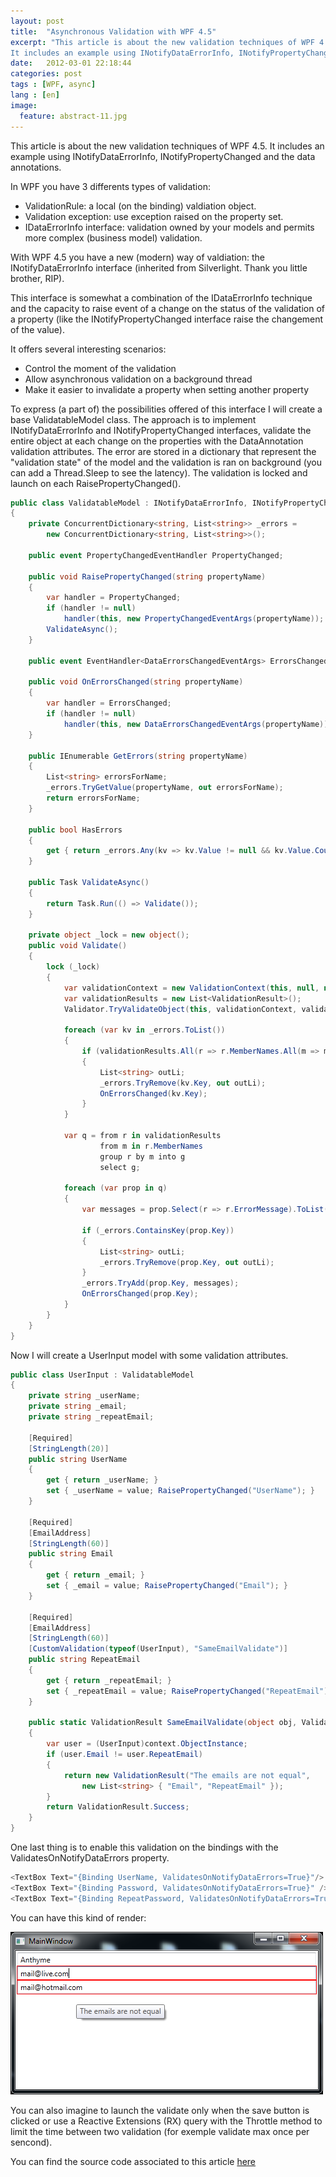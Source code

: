 ```yaml
---
layout: post
title:  "Asynchronous Validation with WPF 4.5"
excerpt: "This article is about the new validation techniques of WPF 4.5.
It includes an example using INotifyDataErrorInfo, INotifyPropertyChanged and the data annotations."
date:   2012-03-01 22:18:44
categories: post
tags : [WPF, async]
lang : [en]
image:
  feature: abstract-11.jpg
---
```


This article is about the new validation techniques of WPF 4.5.
It includes an example using INotifyDataErrorInfo, INotifyPropertyChanged and the data annotations.

<!--more-->

In WPF you have 3 differents types of validation:

- ValidationRule: a local (on the binding) valdiation object.
- Validation exception: use exception raised on the property set.
- IDataErrorInfo interface: validation owned by your models and permits more complex (business model) validation.

With WPF 4.5 you have a new (modern) way of valdiation: the INotifyDataErrorInfo interface (inherited from Silverlight. Thank you little brother, RIP).

This interface is somewhat a combination of the IDataErrorInfo technique and the capacity to raise event of a change on the status of the validation of a property (like the INotifyPropertyChanged interface raise the changement of the value).

It offers several interesting scenarios:

- Control the moment of the validation
- Allow asynchronous validation on a background thread
- Make it easier to invalidate a property when setting another property

To express (a part of) the possibilities offered of this interface I will create a base ValidatableModel class.
The approach is to implement INotifyDataErrorInfo and INotifyPropertyChanged interfaces, validate the entire object at each change on the properties with the DataAnnotation validation attributes.
The error are stored in a dictionary that represent the "validation state" of the model and the validation is ran on background (you can add a Thread.Sleep to see the latency).
The validation is locked and launch on each RaisePropertyChanged().

```csharp
public class ValidatableModel : INotifyDataErrorInfo, INotifyPropertyChanged
{
    private ConcurrentDictionary<string, List<string>> _errors = 
        new ConcurrentDictionary<string, List<string>>();

    public event PropertyChangedEventHandler PropertyChanged;

    public void RaisePropertyChanged(string propertyName)
    {
        var handler = PropertyChanged;
        if (handler != null)
            handler(this, new PropertyChangedEventArgs(propertyName));
        ValidateAsync();
    }

    public event EventHandler<DataErrorsChangedEventArgs> ErrorsChanged;

    public void OnErrorsChanged(string propertyName)
    {
        var handler = ErrorsChanged;
        if (handler != null)
            handler(this, new DataErrorsChangedEventArgs(propertyName));
    }

    public IEnumerable GetErrors(string propertyName)
    {
        List<string> errorsForName;
        _errors.TryGetValue(propertyName, out errorsForName);
        return errorsForName;
    }

    public bool HasErrors
    {
        get { return _errors.Any(kv => kv.Value != null && kv.Value.Count > 0); }
    }

    public Task ValidateAsync()
    {
        return Task.Run(() => Validate());
    }

    private object _lock = new object();
    public void Validate()
    {
        lock (_lock)
        {
            var validationContext = new ValidationContext(this, null, null);
            var validationResults = new List<ValidationResult>();
            Validator.TryValidateObject(this, validationContext, validationResults, true);

            foreach (var kv in _errors.ToList())
            {
                if (validationResults.All(r => r.MemberNames.All(m => m != kv.Key)))
                {
                    List<string> outLi;
                    _errors.TryRemove(kv.Key, out outLi);
                    OnErrorsChanged(kv.Key);
                }
            }

            var q = from r in validationResults
                    from m in r.MemberNames
                    group r by m into g
                    select g;

            foreach (var prop in q)
            {
                var messages = prop.Select(r => r.ErrorMessage).ToList();

                if (_errors.ContainsKey(prop.Key))
                {
                    List<string> outLi;
                    _errors.TryRemove(prop.Key, out outLi);
                }
                _errors.TryAdd(prop.Key, messages);
                OnErrorsChanged(prop.Key);
            }
        }
    }
}
```

Now I will create a UserInput model with some validation attributes.

```csharp
public class UserInput : ValidatableModel
{
    private string _userName;
    private string _email;
    private string _repeatEmail;

    [Required]
    [StringLength(20)]
    public string UserName
    {
        get { return _userName; }
        set { _userName = value; RaisePropertyChanged("UserName"); }
    }

    [Required]
    [EmailAddress]
    [StringLength(60)]
    public string Email
    {
        get { return _email; }
        set { _email = value; RaisePropertyChanged("Email"); }
    }

    [Required]
    [EmailAddress]
    [StringLength(60)]
    [CustomValidation(typeof(UserInput), "SameEmailValidate")]
    public string RepeatEmail
    {
        get { return _repeatEmail; }
        set { _repeatEmail = value; RaisePropertyChanged("RepeatEmail"); }
    }

    public static ValidationResult SameEmailValidate(object obj, ValidationContext context)
    {
        var user = (UserInput)context.ObjectInstance;
        if (user.Email != user.RepeatEmail)
        {
            return new ValidationResult("The emails are not equal", 
                new List<string> { "Email", "RepeatEmail" });
        }
        return ValidationResult.Success;
    }
}
```

One last thing is to enable this validation on the bindings with the ValidatesOnNotifyDataErrors property.

```csharp
<TextBox Text="{Binding UserName, ValidatesOnNotifyDataErrors=True}"/>
<TextBox Text="{Binding Password, ValidatesOnNotifyDataErrors=True}" />
<TextBox Text="{Binding RepeatPassword, ValidatesOnNotifyDataErrors=True}" />
```

You can have this kind of render:

![Async validation][asyncValidationImage]

You can also imagine to launch the validate only when the save button is clicked or use a Reactive Extensions (RX) query with the Throttle method to limit the time between two validation (for exemple validate max once per sencond).

You can find the source code associated to this article [here][github-link]

[github-link]: https://github.com/anthyme/AsyncValidation

[asyncValidationImage]: /images/article/asynchronous-validation-with-wpf-4-5/AsyncValidation.png